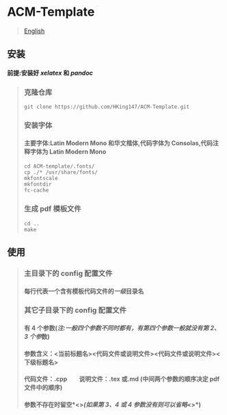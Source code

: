 # ACM-Template

> [English](./README.md)

## 安装

#### 前提:安装好 _xelatex_ 和 _pandoc_

> ### 克隆仓库
>
> ```shell
> git clone https://github.com/HKing147/ACM-Template.git
> ```
>
> ### 安装字体
>
> #### 主要字体:Latin Modern Mono 和华文楷体,代码字体为 Consolas,代码注释字体为 Latin Modern Mono
>
> ```shell
> cd ACM-template/.fonts/
> cp ./* /usr/share/fonts/
> mkfontscale
> mkfontdir
> fc-cache
> ```
>
> ### 生成 pdf 模板文件
>
> ```shell
> cd ..
> make
> ```

## 使用

> ### 主目录下的 config 配置文件
>
> #### 每行代表一个含有模板代码文件的*一级*目录名
>
> ### 其它子目录下的 config 配置文件
>
> #### 有 4 个参数(*注:一般四个参数不同时都有，有第四个参数一般就没有第 2、3 个参*数)
>
> #### 参数含义：<当前标题名><代码文件或说明文件><代码文件或说明文件><下级标题名>
>
> #### 代码文件：.cpp&emsp;&emsp;说明文件：.tex 或.md **(中间两个参数的顺序决定 pdf 文件中的顺序)**
>
> #### 参数不存在时留空*<>*(如果第 3、4 或 4 参数没有则可以省略*<>*)
